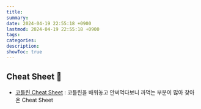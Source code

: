 ```yaml
---
title: 
summary: 
date: 2024-04-19 22:55:18 +0900
lastmod: 2024-04-19 22:55:18 +0900
tags: 
categories: 
description: 
showToc: true
---
```


## Cheat Sheet 📜 

- [코틀린 Cheat Sheet](https://kimchanjung.github.io/programming/2020/05/06/kotlin-basic-syntax-summary/) : 코틀린을 배워놓고 안써먹다보니 까먹는 부분이 많아 찾아온 Cheat Sheet

